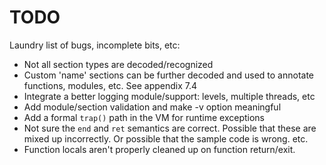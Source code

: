 # TODO

Laundry list of bugs, incomplete bits, etc:
* Not all section types are decoded/recognized
* Custom 'name' sections can be further decoded and used to annotate functions,
  modules, etc.  See appendix 7.4
* Integrate a better logging module/support: levels, multiple threads, etc
* Add module/section validation and make -v option meaningful
* Add a formal `trap()` path in the VM for runtime exceptions
* Not sure the `end` and `ret` semantics are correct.  Possible that these are
  mixed up incorrectly.  Or possible that the sample code is wrong.  etc.
* Function locals aren't properly cleaned up on function return/exit.



